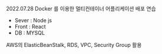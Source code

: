 2022.07.28 Docker 를 이용한 멀티컨테이너 어플리케이션 배포 연습

- Sever : Node js
- Front : React
- DB : MYSQL

AWS의 ElasticBeanStalk, RDS, VPC, Security Group 활용